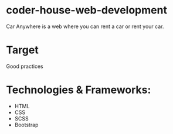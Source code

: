 # coder-house-web-development
Car Anywhere is a web where you can rent a car or rent your car.


# Target
Good practices

# Technologies & Frameworks: 
- HTML
- CSS
- SCSS
- Bootstrap
